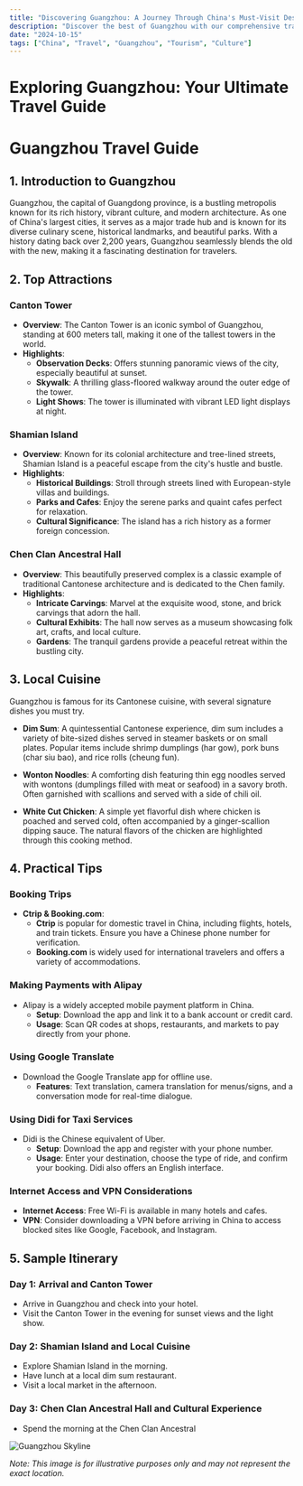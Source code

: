 ```yaml
---
title: "Discovering Guangzhou: A Journey Through China's Must-Visit Destination"
description: "Discover the best of Guangzhou with our comprehensive travel guide. Explore top attractions, savor local cuisine, and get insider tips for an unforgettable Chinese adventure."
date: "2024-10-15"
tags: ["China", "Travel", "Guangzhou", "Tourism", "Culture"]
---
```


# Exploring Guangzhou: Your Ultimate Travel Guide

# Guangzhou Travel Guide

## 1. Introduction to Guangzhou
Guangzhou, the capital of Guangdong province, is a bustling metropolis known for its rich history, vibrant culture, and modern architecture. As one of China's largest cities, it serves as a major trade hub and is known for its diverse culinary scene, historical landmarks, and beautiful parks. With a history dating back over 2,200 years, Guangzhou seamlessly blends the old with the new, making it a fascinating destination for travelers.

## 2. Top Attractions

### Canton Tower
- **Overview**: The Canton Tower is an iconic symbol of Guangzhou, standing at 600 meters tall, making it one of the tallest towers in the world. 
- **Highlights**:
  - **Observation Decks**: Offers stunning panoramic views of the city, especially beautiful at sunset.
  - **Skywalk**: A thrilling glass-floored walkway around the outer edge of the tower.
  - **Light Shows**: The tower is illuminated with vibrant LED light displays at night.

### Shamian Island
- **Overview**: Known for its colonial architecture and tree-lined streets, Shamian Island is a peaceful escape from the city's hustle and bustle.
- **Highlights**:
  - **Historical Buildings**: Stroll through streets lined with European-style villas and buildings.
  - **Parks and Cafes**: Enjoy the serene parks and quaint cafes perfect for relaxation.
  - **Cultural Significance**: The island has a rich history as a former foreign concession.

### Chen Clan Ancestral Hall
- **Overview**: This beautifully preserved complex is a classic example of traditional Cantonese architecture and is dedicated to the Chen family.
- **Highlights**:
  - **Intricate Carvings**: Marvel at the exquisite wood, stone, and brick carvings that adorn the hall.
  - **Cultural Exhibits**: The hall now serves as a museum showcasing folk art, crafts, and local culture.
  - **Gardens**: The tranquil gardens provide a peaceful retreat within the bustling city.

## 3. Local Cuisine
Guangzhou is famous for its Cantonese cuisine, with several signature dishes you must try.

- **Dim Sum**: A quintessential Cantonese experience, dim sum includes a variety of bite-sized dishes served in steamer baskets or on small plates. Popular items include shrimp dumplings (har gow), pork buns (char siu bao), and rice rolls (cheung fun).
  
- **Wonton Noodles**: A comforting dish featuring thin egg noodles served with wontons (dumplings filled with meat or seafood) in a savory broth. Often garnished with scallions and served with a side of chili oil.

- **White Cut Chicken**: A simple yet flavorful dish where chicken is poached and served cold, often accompanied by a ginger-scallion dipping sauce. The natural flavors of the chicken are highlighted through this cooking method.

## 4. Practical Tips

### Booking Trips 
- **Ctrip & Booking.com**: 
  - **Ctrip** is popular for domestic travel in China, including flights, hotels, and train tickets. Ensure you have a Chinese phone number for verification.
  - **Booking.com** is widely used for international travelers and offers a variety of accommodations.

### Making Payments with Alipay
- Alipay is a widely accepted mobile payment platform in China. 
  - **Setup**: Download the app and link it to a bank account or credit card.
  - **Usage**: Scan QR codes at shops, restaurants, and markets to pay directly from your phone.

### Using Google Translate
- Download the Google Translate app for offline use.
  - **Features**: Text translation, camera translation for menus/signs, and a conversation mode for real-time dialogue.

### Using Didi for Taxi Services
- Didi is the Chinese equivalent of Uber.
  - **Setup**: Download the app and register with your phone number.
  - **Usage**: Enter your destination, choose the type of ride, and confirm your booking. Didi also offers an English interface.

### Internet Access and VPN Considerations
- **Internet Access**: Free Wi-Fi is available in many hotels and cafes.
- **VPN**: Consider downloading a VPN before arriving in China to access blocked sites like Google, Facebook, and Instagram.

## 5. Sample Itinerary

### Day 1: Arrival and Canton Tower
- Arrive in Guangzhou and check into your hotel.
- Visit the Canton Tower in the evening for sunset views and the light show.

### Day 2: Shamian Island and Local Cuisine
- Explore Shamian Island in the morning.
- Have lunch at a local dim sum restaurant.
- Visit a local market in the afternoon.

### Day 3: Chen Clan Ancestral Hall and Cultural Experience
- Spend the morning at the Chen Clan Ancestral

<img src="https://source.unsplash.com/1600x900/?Guangzhou,cityscape" alt="Guangzhou Skyline" loading="lazy">

*Note: This image is for illustrative purposes only and may not represent the exact location.*

